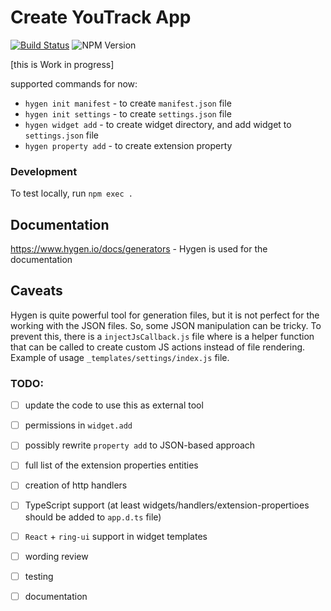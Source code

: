 # Create YouTrack App

[![Build Status][ci-img]][ci-project] ![NPM Version](https://img.shields.io/npm/v/@jetbrains/create-youtrack-app)

[this is Work in progress]

supported commands for now:
 - `hygen init manifest` - to create `manifest.json` file
 - `hygen init settings` - to create `settings.json` file
 - `hygen widget add` - to create widget directory, and add widget to `settings.json` file
 - `hygen property add` - to create extension property

### Development

To test locally, run `npm exec .`

## Documentation
https://www.hygen.io/docs/generators - Hygen is used for the documentation

## Caveats
Hygen is quite powerful tool for generation files, but it is not perfect for the working with the JSON files. So, some JSON manipulation can be tricky. To prevent this, there is a `injectJsCallback.js` file where is a helper function that can be called to create custom JS actions instead of file rendering. Example of usage `_templates/settings/index.js` file.

### TODO:

 - [ ] update the code to use this as external tool
 - [ ] permissions in `widget.add`
 - [ ] possibly rewrite `property add` to JSON-based approach
 - [ ] full list of the extension properties entities
 - [ ] creation of http handlers
 - [ ] TypeScript support (at least widgets/handlers/extension-propertioes should be added to `app.d.ts` file)
 - [ ] `React` + `ring-ui` support in widget templates
 - [ ] wording review
 - [ ] testing
 - [ ] documentation


[ci-project]: https://teamcity.jetbrains.com/project/JetBrainsUi_YouTrackApps_CreateYouTrackApp
[ci-img]:  https://teamcity.jetbrains.com/app/rest/builds/buildType:JetBrainsUi_YoutrackApps_Checks/statusIcon.svg
